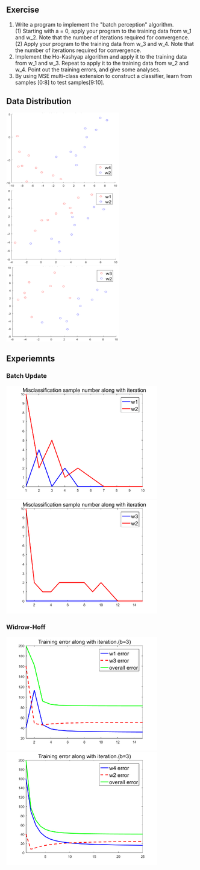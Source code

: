 ## Exercise
1. Write a program to implement the "batch perception" algorithm.    
(1) Starting with a = 0, apply your program to the training data from w_1 and w_2. 
Note that the number of iterations required for convergence.    
(2) Apply your program to the training data from w_3 and w_4. 
Note that the number of iterations required for convergence.  
2. Implement the Ho-Kashyap algorithm and apply it to the training data from w_1 and w_3.
Repeat to apply it to the training data from w_2 and w_4. Point out the training errors, and give some analyses.    
3. By using MSE multi-class extension to construct a classifier, learn from samples [0:8] to test samples[9:10]. 

## Data Distribution
<img src="./w4_w2.bmp" width="300" height="200" />
<img src="./w1_w2.bmp" width="300" height="200" />
<img src="./w3_w2_1.bmp" width="300" height="200" />

## Experiemnts
### Batch Update
<img src="./w1_w2_2.bmp" width="400" height="300" />
<img src="./w3_w2_2.bmp" width="400" height="300" />

### Widrow-Hoff
<img src="./w1_w3.bmp" width="400" height="300" />
<img src="./w4_w2_2.bmp" width="400" height="300" />
